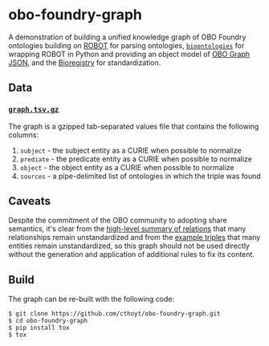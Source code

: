 # obo-foundry-graph

A demonstration of building a unified knowledge graph of OBO Foundry ontologies
building on [ROBOT](https://robot.obolibrary.org/) for parsing ontologies,
[`bioontologies`](https://github.com/biopragmatics/bioontologies) for wrapping
ROBOT in Python and providing an object model of
[OBO Graph JSON](https://github.com/geneontology/obographs), and the
[Bioregistry](https://github.com/biopragmatics/bioregistry) for standardization.

## Data

### [`graph.tsv.gz`](graph.tsv.gz)

The graph is a gzipped tab-separated values file that contains the following
columns:

1. `subject` - the subject entity as a CURIE when possible to normalize
2. `prediate` - the predicate entity as a CURIE when possible to normalize
3. `object` - the object entity as a CURIE when possible to normalize
4. `sources` - a pipe-delimited list of ontologies in which the triple was found

## Caveats

Despite the commitment of the OBO community to adopting share semantics, it's
clear from the [high-level summary of relations](relation_summary.tsv) that many
relationships remain unstandardized and from
the [example triples](graph_sample.tsv)
that many entities remain unstandardized, so this graph should not be used
directly without the generation and application of additional rules to fix its
content.

## Build

The graph can be re-built with the following code:

```shell
$ git clone https://github.com/cthoyt/obo-foundry-graph.git
$ cd obo-foundry-graph
$ pip install tox
$ tox 
```
